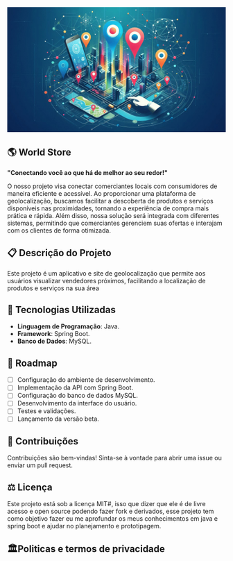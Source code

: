 <img src="https://github.com/joaovtk/world-store/blob/main/WalpaperGEO.jpeg" />

## 🌎 World Store

**"Conectando você ao que há de melhor ao seu redor!"**

O nosso projeto visa conectar comerciantes locais com consumidores de maneira eficiente e acessível. Ao proporcionar uma plataforma de geolocalização, buscamos facilitar a descoberta de produtos e serviços disponíveis nas proximidades, tornando a experiência de compra mais prática e rápida. Além disso, nossa solução será integrada com diferentes sistemas, permitindo que comerciantes gerenciem suas ofertas e interajam com os clientes de forma otimizada.

## 📋 Descrição do Projeto

Este projeto é um aplicativo e site de geolocalização que permite aos usuários visualizar vendedores próximos, facilitando a localização de produtos e serviços na sua área

## 🚀 Tecnologias Utilizadas

- **Linguagem de Programação**: Java.
- **Framework**: Spring Boot.
- **Banco de Dados**: MySQL.

## 📅 Roadmap

- [ ] Configuração do ambiente de desenvolvimento.
- [ ] Implementação da API com Spring Boot.
- [ ] Configuração do banco de dados MySQL.
- [ ] Desenvolvimento da interface do usuário.
- [ ] Testes e validações.
- [ ] Lançamento da versão beta.

## 🤝 Contribuições

Contribuições são bem-vindas! Sinta-se à vontade para abrir uma issue ou enviar um pull request.

## ⚖️ Licença

Este projeto está sob a licença MIT#, isso que dizer que ele é de livre acesso e open source podendo fazer fork e derivados, esse projeto tem como objetivo fazer eu me aprofundar os meus conhecimentos em java e spring boot e ajudar no planejamento e prototipagem.

## 🏛️Politicas e termos de privacidade 
